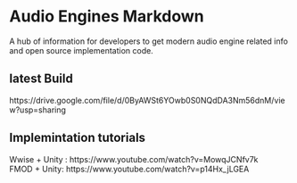 # Audio Engines Markdown
A hub of information for developers to get modern audio engine related info and open source implementation code.
<br>
<h2>latest Build</h2>
https://drive.google.com/file/d/0ByAWSt6YOwb0S0NQdDA3Nm56dnM/view?usp=sharing
<br>
<h2> Implemintation tutorials</h2>
Wwise + Unity : https://www.youtube.com/watch?v=MowqJCNfv7k
<br>
FMOD + Unity: https://www.youtube.com/watch?v=p14Hx_jLGEA



